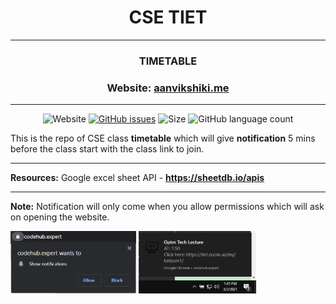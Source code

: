 <div align = "center">

# CSE TIET
---
### TIMETABLE
### Website: [aanvikshiki.me](https://aanvikshiki.me)
---

![Website](https://img.shields.io/website?down_color=red&down_message=DOWN&up_color=green&up_message=UP&url=https%3A%2F%2Faanvikshiki.me%2F) [![GitHub issues](https://img.shields.io/github/issues/Aanvikshiki/Colg_Timetable?logo=github)](https://github.com/Aanvikshiki/Colg_Timetable/issues) ![Size](https://github-size-badge.herokuapp.com/Aanvikshiki/Colg_Timetable.svg) ![GitHub language count](https://img.shields.io/github/languages/count/Aanvikshiki/Colg_Timetable)
</div>

This is the repo of CSE class **timetable** which will give **notification** 5 mins before the class start with the class link to join.

---
**Resources:** Google excel sheet API - **https://sheetdb.io/apis**

---
**Note:** Notification will only come when you allow permissions which will ask on opening the website.

<img height=100px src="./assets/images/note1.jpg"> <img height=100px src="./assets/images/note2.jpg">
